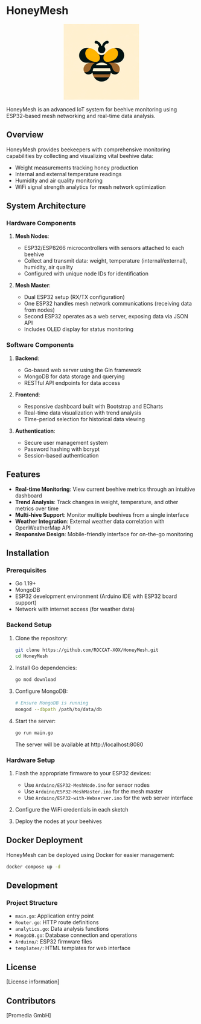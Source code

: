 # HoneyMesh

<p align="center">
  <img src="https://github.com/ROCCAT-XOX/HoneyMesh/blob/main/assets/profileExample.png?raw=true" alt="HoneyMesh Logo" width="200"/>
</p>

HoneyMesh is an advanced IoT system for beehive monitoring using ESP32-based mesh networking and real-time data analysis.

## Overview

HoneyMesh provides beekeepers with comprehensive monitoring capabilities by collecting and visualizing vital beehive data:

- Weight measurements tracking honey production
- Internal and external temperature readings
- Humidity and air quality monitoring
- WiFi signal strength analytics for mesh network optimization

## System Architecture

### Hardware Components

1. **Mesh Nodes**:
   - ESP32/ESP8266 microcontrollers with sensors attached to each beehive
   - Collect and transmit data: weight, temperature (internal/external), humidity, air quality
   - Configured with unique node IDs for identification

2. **Mesh Master**:
   - Dual ESP32 setup (RX/TX configuration)
   - One ESP32 handles mesh network communications (receiving data from nodes)
   - Second ESP32 operates as a web server, exposing data via JSON API
   - Includes OLED display for status monitoring

### Software Components

1. **Backend**:
   - Go-based web server using the Gin framework
   - MongoDB for data storage and querying
   - RESTful API endpoints for data access

2. **Frontend**:
   - Responsive dashboard built with Bootstrap and ECharts
   - Real-time data visualization with trend analysis
   - Time-period selection for historical data viewing

3. **Authentication**:
   - Secure user management system
   - Password hashing with bcrypt
   - Session-based authentication

## Features

- **Real-time Monitoring**: View current beehive metrics through an intuitive dashboard
- **Trend Analysis**: Track changes in weight, temperature, and other metrics over time
- **Multi-hive Support**: Monitor multiple beehives from a single interface
- **Weather Integration**: External weather data correlation with OpenWeatherMap API
- **Responsive Design**: Mobile-friendly interface for on-the-go monitoring

## Installation

### Prerequisites

- Go 1.19+
- MongoDB
- ESP32 development environment (Arduino IDE with ESP32 board support)
- Network with internet access (for weather data)

### Backend Setup

1. Clone the repository:
   ```bash
   git clone https://github.com/ROCCAT-XOX/HoneyMesh.git
   cd HoneyMesh
   ```

2. Install Go dependencies:
   ```bash
   go mod download
   ```

3. Configure MongoDB:
   ```bash
   # Ensure MongoDB is running
   mongod --dbpath /path/to/data/db
   ```

4. Start the server:
   ```bash
   go run main.go
   ```
   The server will be available at http://localhost:8080

### Hardware Setup

1. Flash the appropriate firmware to your ESP32 devices:
    - Use `Arduino/ESP32-MeshNode.ino` for sensor nodes
    - Use `Arduino/ESP32-MeshMaster.ino` for the mesh master
    - Use `Arduino/ESP32-with-Webserver.ino` for the web server interface

2. Configure the WiFi credentials in each sketch
3. Deploy the nodes at your beehives

## Docker Deployment

HoneyMesh can be deployed using Docker for easier management:

```bash
docker compose up -d
```

## Development

### Project Structure

- `main.go`: Application entry point
- `Router.go`: HTTP route definitions
- `analytics.go`: Data analysis functions
- `MongoDB.go`: Database connection and operations
- `Arduino/`: ESP32 firmware files
- `templates/`: HTML templates for web interface

## License

[License information]

## Contributors

[Promedia GmbH]

```
